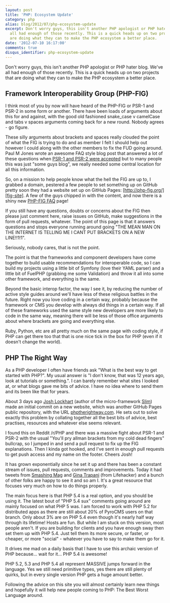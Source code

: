 ```yaml
---
layout: post
title: 'PHP: Ecosystem Update'
category: php
alias: blog/2012/07/php-ecosystem-update
excerpt: Don't worry guys, this isn't another PHP apologist or PHP hater blog. We've
  all had enough of those recently. This is a quick heads up on two projects that
  are doing what they can to make the PHP ecosystem a better place.
date: '2012-07-10 16:17:00'
comments: true
disqus_identifier: php-ecosystem-update
---
```


Don't worry guys, this isn't another PHP apologist or PHP hater blog. We've all had enough of those recently. This is a quick heads up on two projects that are doing what they can to make the PHP ecosystem a better place.

## Framework Interoperability Group (PHP-FIG)

I think most of you by now will have heard of the PHP-FIG or PSR-1 and PSR-2 in some form or another. There have been loads of arguments about this for and against, with the good old fashioned snake_case v camelCase and tabs v spaces arguments coming back for a new round. Nobody agrees - go figure. 

These silly arguments about brackets and spaces really clouded the point of what the FIG is trying to do and as member I felt I should help out however I could along with the other members to fix the FUD going around. Paul M Jones wrote an awesome FAQ style blog post that answered a lot of these questions when [PSR-1 and PSR-2 were accepted](http://paul-m-jones.com/archives/2420) but to many people this was just "some guys blog", we really needed some central location for all this information.

So, on a mission to help people know what the hell the FIG are up to, I grabbed a domain, pestered a few people to set something up on GitHub pretty soon they had a website set up on GitHub Pages: [http://php-fig.org/][fig-site]. A few of the guys chipped in with the content, and now there is a shiny new [PHP-FIG FAQ][fig-faq] page!

If you still have any questions, doubts or concerns about the FIG then please just comment here, raise issues on GitHub, make suggestions in the form of pull requests, whatever. The point of this page is that it answers questions and stops everyone running around going "THE MEAN MAN ON THE INTERNET IS TELLING ME I CANT PUT BRACKETS ON A NEW LINE!!1!1". 

Seriously, nobody cares, that is not the point.

The point is that the frameworks and component developers have come together to build usable recommendations for interoperable code, so I can build my projects using a little bit of Symfony (love their YAML parser) and a little bit of FuelPHP (grabbing me some Validation) and throw it all into some other framework, and everything is the same. 

Beyond the basic interop factor, the way I see it, by reducing the number of active style guides around we'll have less of these religious battles in the future. Right now you love coding in a certain way, probably because the framework or CMS you develop with always did things in a certain way. If all of these frameworks used the same style new developers are more likely to code in the same way, meaning there will be less of those office arguments about where brackets are going and everything else.

Ruby, Python, etc are all pretty much on the same page with coding style, if PHP can get there too that that is one nice tick in the box for PHP (even if it doesn't change the world).

[fig-site]: http://www.php-fig.org/
[fig-faq]: http://www.php-fig.org/faq/

## PHP The Right Way

As a PHP developer I often have friends ask "What is the best way to get started with PHP?". My usual answer is "I don't know, that was 12 years ago, look at tutorials or something.". I can barely remember what sites I looked at, or what blogs gave me bits of advice. I have no idea where to send them and its been like that for years.

About 3 days ago [Josh Lockhart][josh] (author of the micro-framework [Slim][slim]) made an initial commit on a new website, which was another GitHub Pages public repository, with the URL [phptherightway.com][phptrw]. He sets out to solve exactly this problem by collating together all the best bits of advice, best practises, resources and whatever else seems relevant.

I found this on Reddit /r/PHP and there was a massive fight about PSR-1 and PSR-2 with the usual "You'll pry allman brackets from my cold dead fingers" bullcrap, so I jumped in and send a pull request to fix up the FIG explanations. Then I kinda got hooked, and I've sent in enough pull requests to get push access and my name on the footer. Cheers Josh!

It has grown exponentially since he set it up and there has been a constant stream of issues, pull requests, comments and improvements. Today it had tweets from [Smashing Mag][smashing] and [Gina Trapani][gina] (from Lifehacker) and a bunch of other folks are happy to see it and so am I. It's a great resource that focuses very much on how to do things properly.

The main focus here is that PHP 5.4 is a real option, and you should be using it. The latest bout of "PHP 5.4 sux" comments going around are mainly focused on what PHP 5 was. I am forced to work with PHP 5.2 for distributed apps as there are still about 20% of PyroCMS users on that branch. Only about 3% are on PHP 5.4 even though it's nearly half way through its lifetime! Hosts are fun. But while I am stuck on this version, most people aren't. If you are building for clients and you have enough sway then set them up with PHP 5.4. Just tell them its more secure, or faster, or cheaper, or more "social" - whatever you have to say to make them go for it.

It drives me mad on a daily basis that I have to use this archaic version of PHP because... wait for it... PHP 5.4 is awesome!

PHP 5.2, 5.3 and PHP 5.4 all represent MASSIVE jumps forward in the language. Yes we still need primitive types, yes there are still plenty of quirks, but in every single version PHP gets a huge amount better. 

Following the advice on this site you will almost certainly learn new things and hopefully it will help new people coming to PHP: The Best Worst Language around.

[josh]: https://twitter.com/codeguy
[slim]: http://www.slimframework.com/
[phptrw]: http://phptherightway.com
[smashing]: https://twitter.com/smashingmag/status/222585989426716674
[gina]: https://twitter.com/ginatrapani
[lifehacker]: http://lifehacker.com/